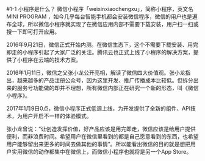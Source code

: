 #1-1 小程序是什么？
微信小程序「weixinxiaochengxu」，简称小程序，英文名MINI PROGRAM ，如今几乎每台智能手机都会安装微信程序，微信的用户也是遍布全球，所以微信小程序就实现了在微信应用内部不需要下载安装，用户扫一扫或搜一下即可打开应用。

2016年9月21日，微信正式开始内测。在微信生态下，这个不需要下载安装、用完即走的小程序引起了大家广泛的关注。腾讯云也正式上线了小程序的解决方案，提供了小程序在云端的技术方案。

2016年1月11日，微信之父张小龙公开亮相，解读了微信四大价值观。张小龙指出，越来越多的产品注册公众号，因为这里开发、推广传播成本比较低。但拆分出来的服务号功能做的却并不理想，所有微信内部正在研究一个新的形态，叫《微信小程序》。

2017年1月9日0点，微信小程序正式低调上线，为开发提供了全新的组件、API技术，为用户开启不一样的体验模式。

张小龙曾说：“让创造发挥价值，好产品应该是用完即走，微信应该是给用户提供便利，而非浪费时间。希望用户在微信里看到的都是自己愿意看到的东西，也希望用户能够留出来更多的时间去做其他的事情”。所以能看出微信的目的就是想把用户实用微信的动作都集中在微信上，而微信小程序也就将是另一个App Store。



